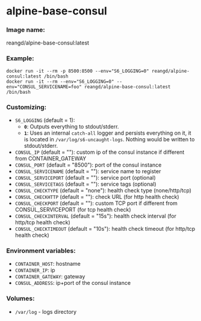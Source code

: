 alpine-base-consul
===


### Image name:
reangd/alpine-base-consul:latest


### Example:
```
docker run -it --rm -p 8500:8500 --env="S6_LOGGING=0" reangd/alpine-consul:latest /bin/bash
docker run -it --rm --env="S6_LOGGING=0" --env="CONSUL_SERVICENAME=foo" reangd/alpine-base-consul:latest /bin/bash
```


### Customizing:
* `S6_LOGGING` (default = 1): 
  * **`0`**: Outputs everything to stdout/stderr.
  * **`1`**: Uses an internal `catch-all` logger and persists everything on it, it is located in `/var/log/s6-uncaught-logs`. Nothing would be written to stdout/stderr.
* `CONSUL_IP` (default = ""): custom ip of the consul instance if different from CONTAINER_GATEWAY
* `CONSUL_PORT` (default = "8500"): port of the consul instance
* `CONSUL_SERVICENAME` (default = ""): service name to register
* `CONSUL_SERVICEPORT` (default = ""): service port (optional)
* `CONSUL_SERVICETAGS` (default = ""): service tags (optional)
* `CONSUL_CHECKTYPE` (default = "none"): health check type (none/http/tcp)
* `CONSUL_CHECKHTTP` (default = ""): check URL (for http health check)
* `CONSUL_CHECKPORT` (default = ""): custom TCP port if different from CONSUL_SERVICEPORT (for tcp health check)
* `CONSUL_CHECKINTERVAL` (default = "15s"): health check interval (for http/tcp health check)
* `CONSUL_CHECKTIMEOUT` (default = "10s"): health check timeout (for http/tcp health check)


### Environment variables:
* `CONTAINER_HOST`: hostname
* `CONTAINER_IP`: ip
* `CONTAINER_GATEWAY`: gateway
* `CONSUL_ADDRESS`: ip+port of the consul instance


### Volumes:
* `/var/log` - logs directory
